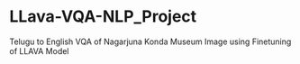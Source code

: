 # LLava-VQA-NLP_Project
Telugu to English VQA of Nagarjuna Konda Museum Image using Finetuning of LLAVA Model
